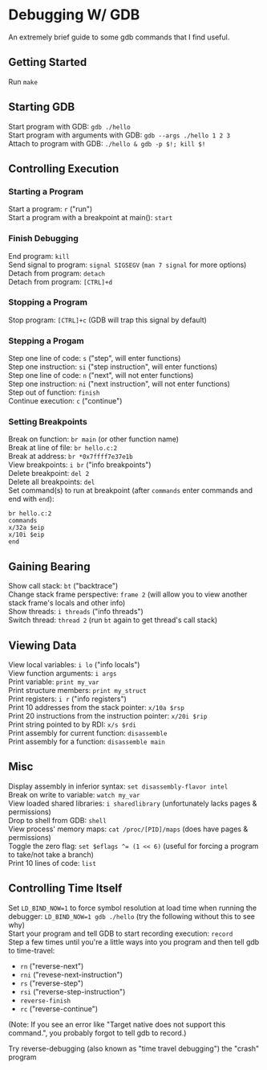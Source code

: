 # Debugging W/ GDB
An extremely brief guide to some gdb commands that I find useful.  

## Getting Started
Run `make`  

## Starting GDB
Start program with GDB: `gdb ./hello`  
Start program with arguments with GDB: `gdb --args ./hello 1 2 3`  
Attach to program with GDB: `./hello & gdb -p $!; kill $!`  

## Controlling Execution

### Starting a Program
Start a program: `r` ("run")  
Start a program with a breakpoint at main(): `start`  

### Finish Debugging
End program: `kill`  
Send signal to program: `signal SIGSEGV` (`man 7 signal` for more options)  
Detach from program: `detach`  
Detach from program: `[CTRL]+d`  

### Stopping a Program
Stop program: `[CTRL]+c` (GDB will trap this signal by default)  

### Stepping a Progam
Step one line of code: `s` ("step", will enter functions)  
Step one instruction: `si` ("step instruction", will enter functions)  
Step one line of code: `n` ("next", will not enter functions)  
Step one instruction: `ni` ("next instruction", will not enter functions)  
Step out of function: `finish`  
Continue execution: `c` ("continue")  

### Setting Breakpoints
Break on function: `br main` (or other function name)  
Break at line of file: `br hello.c:2`  
Break at address: `br *0x7ffff7e37e1b`  
View breakpoints: `i br` ("info breakpoints")  
Delete breakpoint: `del 2`  
Delete all breakpoints: `del`  
Set command(s) to run at breakpoint (after `commands` enter commands and end with `end`):  
```
br hello.c:2
commands
x/32a $eip
x/10i $eip
end
```

## Gaining Bearing
Show call stack: `bt` ("backtrace")  
Change stack frame perspective: `frame 2` (will allow you to view another stack frame's locals and other info)  
Show threads: `i threads` ("info threads")  
Switch thread: `thread 2` (run `bt` again to get thread's call stack)  

## Viewing Data
View local variables: `i lo` ("info locals")  
View function arguments: `i args`  
Print variable: `print my_var`  
Print structure members: `print my_struct`  
Print registers: `i r` ("info registers")  
Print 10 addresses from the stack pointer: `x/10a $rsp`  
Print 20 instructions from the instruction pointer: `x/20i $rip`  
Print string pointed to by RDI: `x/s $rdi`  
Print assembly for current function: `disassemble`  
Print assembly for a function: `disassemble main`  

## Misc
Display assembly in inferior syntax: `set disassembly-flavor intel`  
Break on write to variable: `watch my_var`  
View loaded shared libraries: `i sharedlibrary` (unfortunately lacks pages & permissions)  
Drop to shell from GDB: `shell`  
	View process' memory maps: `cat /proc/[PID]/maps` (does have pages & permissions)  
Toggle the zero flag: `set $eflags ^= (1 << 6)` (useful for forcing a program to take/not take a branch)  
Print 10 lines of code:	`list`  

## Controlling Time Itself
Set `LD_BIND_NOW=1` to force symbol resolution at load time when running the debugger: `LD_BIND_NOW=1 gdb ./hello` (try the following without this to see why)  
Start your program and tell GDB to start recording execution: `record`  
Step a few times until you're a little ways into you program and then tell gdb to time-travel:  
- `rn` ("reverse-next")  
- `rni` ("revese-next-instruction")  
- `rs` ("reverse-step")  
- `rsi` ("reverse-step-instruction")  
- `reverse-finish`  
- `rc` ("reverse-continue") 
  
(Note: If you see an error like "Target native does not support this command.", you probably forgot to tell gdb to record.)  
  
Try reverse-debugging (also known as "time travel debugging") the "crash" program  
